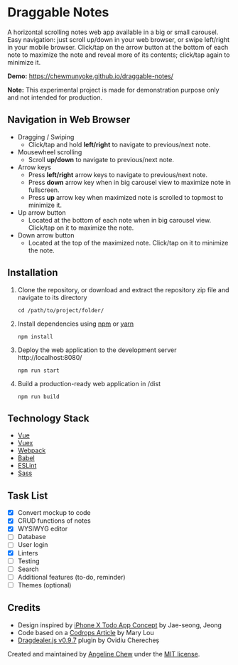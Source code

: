 # Draggable Notes

A horizontal scrolling notes web app available in a big or small carousel. Easy navigation: just scroll up/down in your web browser, or swipe left/right in your mobile browser. Click/tap on the arrow button at the bottom of each note to maximize the note and reveal more of its contents; click/tap again to minimize it.

**Demo:** https://chewmunyoke.github.io/draggable-notes/

**Note:** This experimental project is made for demonstration purpose only and not intended for production.

## Navigation in Web Browser

- Dragging / Swiping
	- Click/tap and hold **left/right** to navigate to previous/next note.
- Mousewheel scrolling
	- Scroll **up/down** to navigate to previous/next note.
- Arrow keys
	- Press **left/right** arrow keys to navigate to previous/next note.
	- Press **down** arrow key when in big carousel view to maximize note in fullscreen.
	- Press **up** arrow key when maximized note is scrolled to topmost to minimize it.
- Up arrow button
	- Located at the bottom of each note when in big carousel view. Click/tap on it to maximize the note.
- Down arrow button
	- Located at the top of the maximized note. Click/tap on it to minimize the note.

## Installation

1. Clone the repository, or download and extract the repository zip file and navigate to its directory
   ```
   cd /path/to/project/folder/
   ```
2. Install dependencies using [npm](https://www.npmjs.com/) or [yarn](https://yarnpkg.com/lang/en/)
   ```
   npm install
   ```
3. Deploy the web application to the development server http://localhost:8080/
   ```
   npm run start
   ```
4. Build a production-ready web application in /dist
   ```
   npm run build
   ```

## Technology Stack

- [Vue](https://vuejs.org/)
- [Vuex](https://vuex.vuejs.org/)
- [Webpack](https://webpack.js.org/)
- [Babel](https://babeljs.io/)
- [ESLint](https://eslint.org/)
- [Sass](https://sass-lang.com/)

## Task List

- [x] Convert mockup to code
- [x] CRUD functions of notes
- [x] WYSIWYG editor
- [ ] Database
- [ ] User login
- [x] Linters
- [ ] Testing
- [ ] Search
- [ ] Additional features (to-do, reminder)
- [ ] Themes (optional)

## Credits

* Design inspired by [iPhone X Todo App Concept](https://www.uplabs.com/posts/iphone-x-todo-concept) by Jae-seong, Jeong
* Code based on a [Codrops Article](https://tympanus.net/codrops/?p=19332) by Mary Lou
* [Dragdealer.js v0.9.7](https://github.com/skidding/dragdealer) plugin by Ovidiu Cherecheș

Created and maintained by [Angeline Chew](https://github.com/chewmunyoke) under the [MIT license](https://github.com/chewmunyoke/draggable-notes/blob/master/LICENSE).
